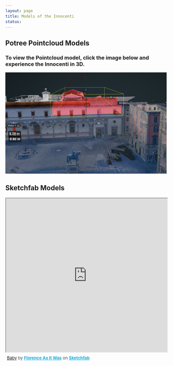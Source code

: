 ```yaml
---
layout: page
title: Models of the Innocenti 
status: 
---
```

 <article>
     <h2>Potree Pointcloud Models</h2>
 <h3>To view the Pointcloud model, click the image below and experience the Innocenti in 3D.</h3>
 <p>
  <a href="http://3d.wlu.edu/v21/pages/innocenti_v3.html" title="Redirect to Innocenti Model">
    <img src="/assets/images/innocenti-models-pointcloud.png" alt="Innocenti" />
  </a>
</p>
  <article>
     <h2>Sketchfab Models</h2>
 <p>
<div class="sketchfab-embed-wrapper"><iframe width="100%" height="480" src="https://sketchfab.com/models/aeec5ac1ce37491c871e1ff166d39aa3/embed" allow="autoplay; fullscreen; vr" mozallowfullscreen="true" webkitallowfullscreen="true"></iframe>
<p style="font-size: 13px; font-weight: normal; margin: 5px; color: #4A4A4A;">
    <a href="https://sketchfab.com/3d-models/baby1-100k-4k-aeec5ac1ce37491c871e1ff166d39aa3?utm_medium=embed&utm_campaign=share-popup&utm_content=aeec5ac1ce37491c871e1ff166d39aa3">Baby</a>
    by <a href="https://sketchfab.com/FLAW?utm_medium=embed&utm_source=website&utm_campaign=share-popup" target="_blank_" style="font-weight: bold; color: #1CAAD9;">Florence As It Was</a>
    on <a href="https://sketchfab.com?utm_medium=embed&utm_source=website&utm_campaign=share-popup" target="_blank_" style="font-weight: bold; color: #1CAAD9;">Sketchfab</a>
</p>
</div>
